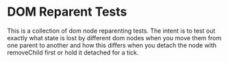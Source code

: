 DOM Reparent Tests
==================

This is a collection of dom node reparenting tests. The intent is to test out exactly what state is lost by different dom nodes when you move them from one parent to another and how this differs when you detach the node with removeChild first or hold it detached for a tick.
